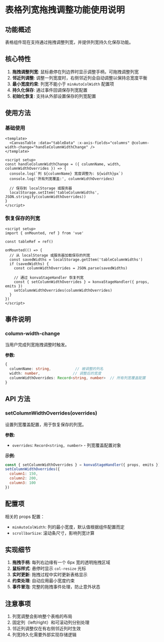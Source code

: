 # 表格列宽拖拽调整功能使用说明

## 功能概述

表格组件现在支持通过拖拽调整列宽，并提供列宽持久化保存功能。

## 核心特性

1. **拖拽调整列宽**: 鼠标悬停在列边界时显示调整手柄，可拖拽调整列宽
2. **邻近列调整**: 调整一列宽度时，右侧邻近列会自动调整以保持总宽度平衡
3. **最小宽度约束**: 列宽不能小于 `minAutoColWidth` 配置项
4. **持久化保存**: 通过事件回调保存列宽配置
5. **初始化恢复**: 支持从外部设置保存的列宽配置

## 使用方法

### 基础使用

```vue
<template>
  <CanvasTable :data="tableData" :x-axis-fields="columns" @column-width-change="handleColumnWidthChange" />
</template>

<script setup>
const handleColumnWidthChange = ({ columnName, width, columnWidthOverrides }) => {
  console.log(`列 ${columnName} 宽度调整为: ${width}px`)
  console.log('所有列宽覆盖:', columnWidthOverrides)

  // 保存到 localStorage 或服务器
  localStorage.setItem('tableColumnWidths', JSON.stringify(columnWidthOverrides))
}
</script>
```

### 恢复保存的列宽

```vue
<script setup>
import { onMounted, ref } from 'vue'

const tableRef = ref()

onMounted(() => {
  // 从 localStorage 或服务器加载保存的列宽
  const savedWidths = localStorage.getItem('tableColumnWidths')
  if (savedWidths) {
    const columnWidthOverrides = JSON.parse(savedWidths)

    // 通过 konvaStageHandler 恢复列宽
    const { setColumnWidthOverrides } = konvaStageHandler({ props, emits })
    setColumnWidthOverrides(columnWidthOverrides)
  }
})
</script>
```

## 事件说明

### column-width-change

当用户完成列宽拖拽调整时触发。

**参数:**

```typescript
{
  columnName: string,           // 被调整的列名
  width: number,               // 调整后的宽度
  columnWidthOverrides: Record<string, number>  // 所有列宽覆盖配置
}
```

## API 方法

### setColumnWidthOverrides(overrides)

设置列宽覆盖配置，用于恢复保存的列宽。

**参数:**

- `overrides`: `Record<string, number>` - 列宽覆盖配置对象

**示例:**

```javascript
const { setColumnWidthOverrides } = konvaStageHandler({ props, emits })
setColumnWidthOverrides({
  column1: 150,
  column2: 200,
  column3: 100
})
```

## 配置项

相关的 props 配置：

- `minAutoColWidth`: 列的最小宽度，默认值根据组件配置而定
- `scrollbarSize`: 滚动条尺寸，影响列宽计算

## 实现细节

1. **拖拽手柄**: 每列右边缘有一个 6px 宽的透明拖拽区域
2. **鼠标样式**: 悬停时显示 `col-resize` 光标
3. **实时更新**: 拖拽过程中实时更新表格显示
4. **约束处理**: 自动应用最小宽度约束
5. **事件冒泡**: 完整的拖拽事件处理，防止意外状态

## 注意事项

1. 列宽调整会影响整个表格的布局
2. 固定列（left/right）和可滚动列分别处理
3. 邻近列调整仅在有右侧邻近列时生效
4. 列宽持久化需要外部实现存储逻辑
